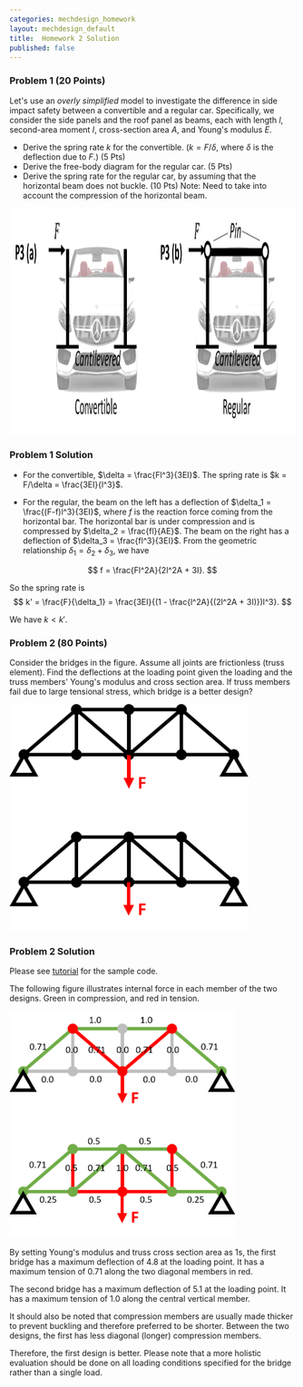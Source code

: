 ```yaml
---
categories: mechdesign_homework
layout: mechdesign_default
title:  Homework 2 Solution
published: false
---
```

<style TYPE="text/css">
code.has-jax {font: inherit; font-size: 100%; background: inherit; border: inherit;}
</style>
<script type="text/x-mathjax-config">
MathJax.Hub.Config({
    tex2jax: {
        inlineMath: [['$','$'], ['\\(','\\)']],
        skipTags: ['script', 'noscript', 'style', 'textarea', 'pre'] // removed 'code' entry
    }
});
MathJax.Hub.Queue(function() {
    var all = MathJax.Hub.getAllJax(), i;
    for(i = 0; i < all.length; i += 1) {
        all[i].SourceElement().parentNode.className += ' has-jax';
    }
});
</script>
<script type="text/javascript" async
  src="https://cdnjs.cloudflare.com/ajax/libs/mathjax/2.7.1/MathJax.js?config=TeX-AMS-MML_HTMLorMML">
</script>


### Problem 1 (20 Points)
Let's use an *overly simplified* model to investigate the difference in side impact safety 
between a convertible and a regular car. Specifically, we consider the side panels and the roof
panel as beams, each with length $l$, second-area moment $I$, cross-section area $A$, and Young's 
modulus $E$. 
	
* Derive the spring rate $k$ for the convertible. ($k=F/\delta$, where $\delta$ is the deflection 
due to $F$.) (5 Pts)
* Derive the free-body diagram for the regular car. (5 Pts)
* Derive the spring rate for the regular car, by assuming that the horizontal beam does not buckle. (10 Pts) 
Note: Need to take into account the compression of the horizontal beam.

<img src="/_images/mechdesign/hw2_car.png" alt="Drawing" style="height: 400px;"/> 


### Problem 1 Solution

* For the convertible, $\delta = \frac{Fl^3}{3EI}$. The spring rate is $k = F/\delta = \frac{3EI}{l^3}$.

* For the regular, the beam on the left has a deflection of $\delta_1 = \frac{(F-f)l^3}{3EI}$, 
where $f$ is the reaction force coming from the horizontal bar. 
The horizontal bar is under compression and is compressed by $\delta_2 = \frac{fl}{AE}$.
The beam on the right has a deflection of $\delta_3 = \frac{fl^3}{3EI}$.
From the geometric relationship $\delta_1 = \delta_2 + \delta_3$, we have

$$ f = \frac{Fl^2A}{2l^2A + 3I}. $$

So the spring rate is $$ k' = \frac{F}{\delta_1} = \frac{3EI}{(1 - \frac{l^2A}{(2l^2A + 3I)})l^3}. $$

We have $k < k'$.

### Problem 2 (80 Points)
Consider the bridges in the figure. Assume all joints are frictionless (truss element).
Find the deflections at the loading point given the loading and the truss members' Young's 
modulus and cross section area. If truss members fail due to large tensional stress, which bridge is a better design?

<img src="/_images/mechdesign/hw2_bridge.png" alt="Drawing" style="height: 400px;"/> 


### Problem 2 Solution

Please see [tutorial](https://designinformaticslab.github.io/mechdesign_lecture/2023/02/09/fea.html) for the sample code.

The following figure illustrates internal force in each member of the two designs. Green in compression, and red in tension.

<img src="/_images/mechdesign/hw2_bridge_solution.png" alt="Drawing" style="height: 400px;"/> 

By setting Young's modulus and truss cross section area as 1s, the first bridge has a maximum
 deflection of 4.8 at the loading point. It has a maximum tension of 0.71 along the two diagonal members in red.

The second bridge has a maximum deflection of 5.1 at the loading point. It has a maximum tension of 1.0 along 
the central vertical member.  

It should also be noted that compression members are usually made thicker to prevent buckling and therefore 
preferred to be shorter. Between the two designs, the first has less diagonal (longer) compression members.

Therefore, the first design is better. 
Please note that a more holistic evaluation should be done on all loading conditions specified for the bridge rather than a single load.


